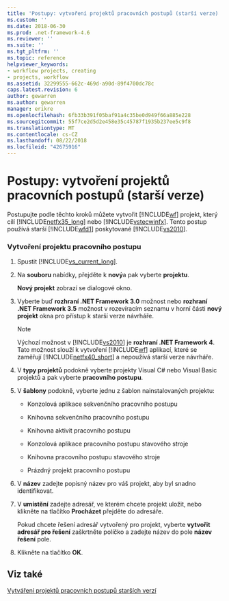 ```yaml
---
title: 'Postupy: vytvoření projektů pracovních postupů (starší verze) | Dokumentace Microsoftu'
ms.custom: ''
ms.date: 2018-06-30
ms.prod: .net-framework-4.6
ms.reviewer: ''
ms.suite: ''
ms.tgt_pltfrm: ''
ms.topic: reference
helpviewer_keywords:
- workflow projects, creating
- projects, workflow
ms.assetid: 32299555-662c-469d-a90d-89f4700dc78c
caps.latest.revision: 6
author: gewarren
ms.author: gewarren
manager: erikre
ms.openlocfilehash: 6fb33b391f05baf91a4c35be0d949f66a885e228
ms.sourcegitcommit: 55f7ce2d5d2e458e35c45787f1935b237ee5c9f8
ms.translationtype: MT
ms.contentlocale: cs-CZ
ms.lasthandoff: 08/22/2018
ms.locfileid: "42675916"
---
```

# <a name="how-to-create-workflow-projects-legacy"></a>Postupy: vytvoření projektů pracovních postupů (starší verze)
Postupujte podle těchto kroků můžete vytvořit [!INCLUDE[wf](../includes/wf-md.md)] projekt, který cílí [!INCLUDE[netfx35_long](../includes/netfx35-long-md.md)] nebo [!INCLUDE[vstecwinfx](../includes/vstecwinfx-md.md)]. Tento postup používá starší [!INCLUDE[wfd1](../includes/wfd1-md.md)] poskytované [!INCLUDE[vs2010](../includes/vs2010-md.md)].  
  
### <a name="to-create-a-workflow-project"></a>Vytvoření projektu pracovního postupu  
  
1.  Spustit [!INCLUDE[vs_current_long](../includes/vs-current-long-md.md)].  
  
2.  Na **souboru** nabídky, přejděte k **nový**a pak vyberte **projektu**.  
  
     **Nový projekt** zobrazí se dialogové okno.  
  
3.  Vyberte buď **rozhraní .NET Framework 3.0** možnost nebo **rozhraní .NET Framework 3.5** možnost v rozevíracím seznamu v horní části **nový projekt** okna pro přístup k starší verze návrháře.  
  
    > [!NOTE]
    >  Výchozí možnost v [!INCLUDE[vs2010](../includes/vs2010-md.md)] je **rozhraní .NET Framework 4**. Tato možnost slouží k vytvoření [!INCLUDE[wf](../includes/wf-md.md)] aplikací, které se zaměřují [!INCLUDE[netfx40_short](../includes/netfx40-short-md.md)] a nepoužívá starší verze návrháře.  
  
4.  V **typy projektů** podokně vyberte projekty Visual C# nebo Visual Basic projektů a pak vyberte **pracovního postupu**.  
  
5.  V **šablony** podokně, vyberte jednu z šablon nainstalovaných projektu:  
  
    -   Konzolová aplikace sekvenčního pracovního postupu  
  
    -   Knihovna sekvenčního pracovního postupu  
  
    -   Knihovna aktivit pracovního postupu  
  
    -   Konzolová aplikace pracovního postupu stavového stroje  
  
    -   Knihovna pracovního postupu stavového stroje  
  
    -   Prázdný projekt pracovního postupu  
  
6.  V **název** zadejte popisný název pro váš projekt, aby byl snadno identifikovat.  
  
7.  V **umístění** zadejte adresář, ve kterém chcete projekt uložit, nebo klikněte na tlačítko **Procházet** přejděte do adresáře.  
  
     Pokud chcete řešení adresář vytvořený pro projekt, vyberte **vytvořit adresář pro řešení** zaškrtněte políčko a zadejte název do pole **název řešení** pole.  
  
8.  Klikněte na tlačítko **OK**.  
  
## <a name="see-also"></a>Viz také  
 [Vytváření projektů pracovních postupů starších verzí](../workflow-designer/creating-legacy-workflow-projects.md)